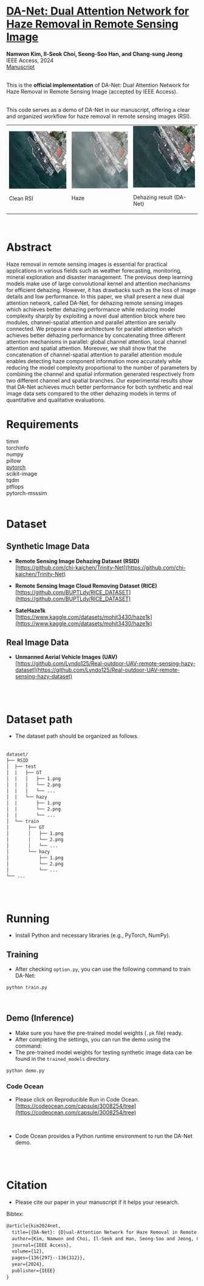 # [DA-Net: Dual Attention Network for Haze Removal in Remote Sensing Image](https://ieeexplore.ieee.org/abstract/document/10679105)
**Namwon Kim, Il-Seok Choi, Seong-Soo Han, and Chang-sung Jeong**
<br/>
IEEE Access, 2024
<br/>
[Manuscript](https://ieeexplore.ieee.org/abstract/document/10679105)

<br/> This is the **official implementation** of DA-Net: Dual Attention Network for Haze Removal in Remote Sensing Image (accepted by IEEE Access). <br/>


<br/> This code serves as a demo of DA-Net in our manuscript, offering a clear and organized workflow for haze removal in remote sensing images (RSI). <br/>

<table>
  <tr>
    <td><img src="img/clean.png" alt="Clean RSI"">
    <p>Clean RSI</p>
    </td>
    <td><img src="img/haze.png" alt="Haze">
    <p>Haze</p>
    </td>
    <td><img src="img/da-net.png" alt="Dehazing result (DA-Net)">
    <p>Dehazing result (DA-Net)</p>
    </td>
  </tr>
</table>
<br/>

# Abstract
Haze removal in remote sensing images is essential for practical applications in various fields such as weather forecasting, monitoring, mineral exploration and disaster management. The previous deep learning models make use of large convolutional kernel and attention mechanisms for efficient dehazing. However, it has drawbacks such as the loss of image details and low performance. In this paper, we shall present a new dual attention network, called DA-Net, for dehazing remote sensing images which achieves better dehazing performance while reducing model complexity sharply by exploiting a novel dual attention block where two modules, channel-spatial attention and parallel attention are serially connected. We propose a new architecture for parallel attention which achieves better dehazing performance by concatenating three different attention mechanisms in parallel: global channel attention, local channel attention and spatial attention. Moreover, we shall show that the concatenation of channel-spatial attention to parallel attention module enables detecting haze component information more accurately while reducing the model complexity proportional to the number of parameters by combining the channel and spatial information generated respectively from two different channel and spatial branches. Our experimental results show that DA-Net achieves much better performance for both synthetic and real image data sets compared to the other dehazing models in terms of quantitative and qualitative evaluations.
<br/>

# Requirements
timm <br/>
torchinfo <br/>
numpy <br/>
pillow <br/>
[pytorch](https://pytorch.org/get-started/locally/) <br/>
scikit-image <br/>
tqdm <br/>
ptflops <br/>
pytorch-msssim <br/><br/>


# Dataset

## Synthetic Image Data

* **Remote Sensing Image Dehazing Dataset (RSID)**  
[https://github.com/chi-kaichen/Trinity-Net](https://github.com/chi-kaichen/Trinity-Net)  

* **Remote Sensing Image Cloud Removing Dataset (RICE)**  
[https://github.com/BUPTLdy/RICE_DATASET](https://github.com/BUPTLdy/RICE_DATASET)  

* **SateHaze1k**  
[https://www.kaggle.com/datasets/mohit3430/haze1k](https://www.kaggle.com/datasets/mohit3430/haze1k)  

## Real Image Data

* **Unmanned Aerial Vehicle Images (UAV)**  
[https://github.com/Lyndo125/Real-outdoor-UAV-remote-sensing-hazy-dataset](https://github.com/Lyndo125/Real-outdoor-UAV-remote-sensing-hazy-dataset)  

<br/><br/>


# Dataset path
* The dataset path should be organized as follows.
<br/><br/>
```
dataset/
├── RSID
│  ├── test
│  |   ├── GT
│  |   │   ├── 1.png
│  |   │   └── 2.png
│  |   │   └── ...
│  |   └── hazy
│  |       ├── 1.png
│  |       └── 2.png
│  |       └── ...
│  └── train
│       ├── GT
│       │   ├── 1.png
│       │   └── 2.png
│       │   └── ...
│       └── hazy
│           ├── 1.png
│           └── 2.png
│           └── ...
└── ...
```
<br/><br/>


# Running
* Install Python and necessary libraries (e.g., PyTorch, NumPy).<br/>

## Training
* After checking `option.py`, you can use the following command to train DA-Net:

```bash
python train.py
```
<br/>

## Demo (Inference)
* Make sure you have the pre-trained model weights (`.pk` file) ready.
* After completing the settings, you can run the demo using the command:
* The pre-trained model weights for testing synthetic image data can be found in the `trained_models` directory.

```bash
python demo.py
```

### Code Ocean
* Please click on Reproducible Run in Code Ocean. <br/>
[https://codeocean.com/capsule/3008254/tree](https://codeocean.com/capsule/3008254/tree)

<br/>

* Code Ocean provides a Python runtime environment to run the DA-Net demo.

<br/><br/>

# Citation

* Please cite our paper in your manuscript if it helps your research.

Bibtex:

```latex
@article{kim2024net,
  title={{DA-Net}: {D}ual-Attention Network for Haze Removal in Remote Sensing Image},
  author={Kim, Namwon and Choi, Il-Seok and Han, Seong-Soo and Jeong, Chang-Sung},
  journal={IEEE Access},
  volume={12},
  pages={136{297}--136{312}},
  year={2024},
  publisher={IEEE}
}
```


